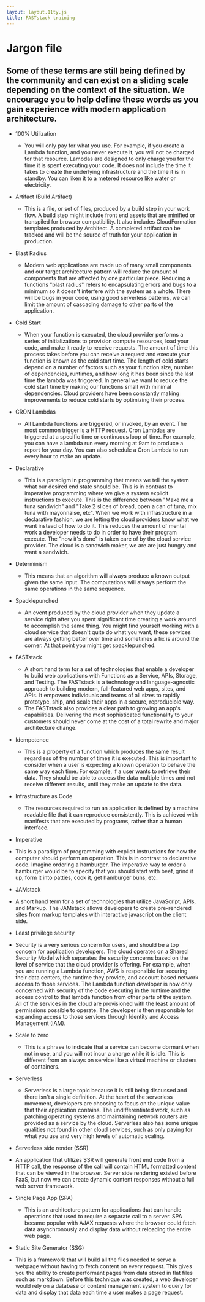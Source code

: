 ```yaml
---
layout: layout.11ty.js
title: FASTstack training
---
```


# Jargon file
## Some of these terms are still being defined by the community and can exist on a sliding scale depending on the context of the situation. We encourage you to help define these words as you gain experience with modern application architecture. 

- 100% Utilization
  - You will only pay for what you use. For example, if you create a Lambda function, and you never execute it, you will not be charged for that resource. Lambdas are designed to only charge you for the time it is spent executing your code. It does not include the time it takes to create the underlying infrastructure and the time it is in standby. You can liken it to a metered resource like water or electricity. 

- Artifact (Build Artifact)
  - This is a file, or set of files, produced by a build step in your work flow. A build step might include front end assets that are minified or transpiled for browser compatibility. It also includes CloudFormation templates produced by Architect. A completed artifact can be tracked and will be the source of truth for your application in production. 

- Blast Radius
  - Modern web applications are made up of many small components and our target architecture pattern will reduce the amount of components that are affected by one particular piece. Reducing a functions "blast radius" refers to encapsulating errors and bugs to a minimum so it doesn't interfere with the system as a whole. There will be bugs in your code, using good serverless patterns, we can limit the amount of cascading damage to other parts of the application. 

- Cold Start
  - When your function is executed, the cloud provider performs a series of initializations to provision compute resources, load your code, and make it ready to receive requests. The amount of time this process takes before you can receive a request and execute your function is known as the cold start time. The length of cold starts depend on a number of factors such as your function size, number of dependencies, runtimes, and how long it has been since the last time the lambda was triggered. In general we want to reduce the cold start time by making our functions small with minimal dependencies. Cloud providers have been constantly making improvements to reduce cold starts by optimizing their process. 

- CRON Lambdas
  - All Lambda functions are triggered, or invoked, by an event. The most common trigger is a HTTP request. Cron Lambdas are triggered at a specific time or continuous loop of time. For example, you can have a lambda run every morning at 9am to produce a report for your day. You can also schedule a Cron Lambda to run every hour to make an update.

- Declarative
  - This is a paradigm in programming that means we tell the system what our desired end state should be. This is in contrast to imperative programming where we give a system explicit instructions to execute. This is the difference between "Make me a tuna sandwich" and "Take 2 slices of bread, open a can of tuna, mix tuna with mayonnaise, etc". When we work with infrastructure in a declarative fashion, we are letting the cloud providers know what we want instead of how to do it. This reduces the amount of mental work a developer needs to do in order to have their program execute. The "how it's done" is taken care of by the cloud service provider. The cloud is a sandwich maker, we are are just hungry and want a sandwich. 

- Determinism
  - This means that an algorithm will always produce a known output given the same input. The computations will always perform the same operations in the same sequence. 
  
- Spacklepunched
  -  An event produced by the cloud provider when they update a service right after you spent significant time creating a work around to accomplish the same thing. You might find yourself working with a cloud service that doesn't quite do what you want, these services are always getting better over time and sometimes a fix is around the corner. At that point you might get spacklepunched. 

- FASTstack
  - A short hand term for a set of technologies that enable a developer to build web applications with Functions as a Service, APIs, Storage, and Testing. The FASTstack is a technology and language-agnostic approach to building modern, full-featured web apps, sites, and APIs. It empowers individuals and teams of all sizes to rapidly prototype, ship, and scale their apps in a secure, reproducible way.
  - The FASTstack also provides a clear path to growing an app's capabilities. Delivering the most sophisticated functionality to your customers should never come at the cost of a total rewrite and major architecture change.

- Idempotence 
  - This is a property of a function which produces the same result regardless of the number of times it is executed. This is important to consider when a user is expecting a known operation to behave the same way each time. For example, if a user wants to retrieve their data. They should be able to access the data multiple times and not receive different results, until they make an update to the data. 

- Infrastructure as Code
  - The resources required to run an application is defined by a machine readable file that it can reproduce consistently. This is achieved with manifests that are executed by programs, rather than a human interface. 

- Imperative
 - This is a paradigm of programming with explicit instructions for how the computer should perform an operation. This is in contrast to declarative code. Imagine ordering a hamburger. The imperative way to order a hamburger would be to specify that you should start with beef, grind it up, form it into patties, cook it, get hamburger buns, etc. 

- JAMstack
 - A short hand term for a set of technologies that utilize JavaScript, APIs, and Markup. The JAMstack allows developers to create pre-rendered sites from markup templates with interactive javascript on the client side. 

- Least privilege security
 - Security is a very serious concern for users, and should be a top concern for application developers. The cloud operates on a Shared Security Model which separates the security concerns based on the level of service that the cloud provider is offering. For example, when you are running a Lambda function, AWS is responsible for securing their data centers, the runtime they provide, and account based network access to those services. The Lambda function developer is now only concerned with security of the code executing in the runtime and the access control to that lambda function from other parts of the system. All of the services in the cloud are provisioned with the least amount of permissions possible to operate. The developer is then responsible for expanding access to those services through Identity and Access Management (IAM). 

- Scale to zero
  - This is a phrase to indicate that a service can become dormant when not in use, and you will not incur a charge while it is idle. This is different from an always on service like a virtual machine or clusters of containers. 

- Serverless
  - Serverless is a large topic because it is still being discussed and there isn't a single definition. At the heart of the serverless movement, developers are choosing to focus on the unique value that their application contains. The undifferentiated work, such as patching operating systems and maintaining network routers are provided as a service by the cloud. Serverless also has some unique qualities not found in other cloud services, such as only paying for what you use and very high levels of automatic scaling.

- Serverless side render (SSR)
 - An application that utilizes SSR will generate front end code from a HTTP call, the response of the call will contain HTML formatted content that can be viewed in the browser. Server side rendering existed before FaaS, but now we can create dynamic content responses without a full web server framework. 

- Single Page App (SPA)
  - This is an architecture pattern for applications that can handle operations that used to require a separate call to a server. SPA became popular with AJAX requests where the browser could fetch data asynchronously and display data without reloading the entire web page. 

- Static Site Generator (SSG)
 - This is a framework that will build all the files needed to serve a webpage without having to fetch content on every request. This gives you the ability to create performant pages from data stored in flat files such as markdown. Before this technique was created, a web developer would rely on a database or content management system to query for data and display that data each time a user makes a page request. 
